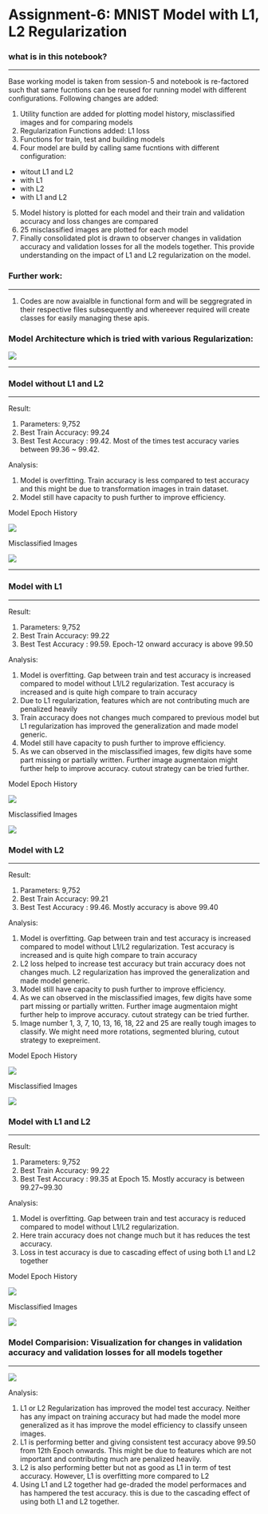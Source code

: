 # Assignment-6: MNIST Model with L1, L2 Regularization

### what is in this notebook?
-----------------------------
Base working model is taken from session-5 and notebook is re-factored such that same fucntions can be reused for running model with different configurations.
Following changes are added:
1. Utility function are added for plotting model history, misclassified images and for comparing models
2. Regularization Functions added: L1 loss
3. Functions for train, test and building models
4. Four model are build by calling same fucntions with different configuration:
- witout L1 and L2
- with L1
- with L2
- with L1 and L2
5. Model history is plotted for each model and their train and validation accuracy and loss changes are compared
6. 25 misclassified images are plotted for each model
7. Finally consolidated plot is drawn to observer changes in validation accuracy and validation losses for all the models together. This provide understanding on the impact of L1 and L2 regularization on the model.

### Further work:
----------------
1. Codes are now avaialble in functional form and will be seggregrated in their respective files subsequently and whereever required will create classes for easily managing these apis. 


### Model Architecture which is tried with various Regularization:

![](images/model_architecture.png)

----------------------------------------------------------------------------------------------------------------

### Model without L1 and L2
---------------------------

Result: 
1. Parameters: 9,752
2. Best Train Accuracy: 99.24 
3. Best Test Accuracy : 99.42. Most of the times test accuracy varies between 99.36 ~ 99.42.

Analysis:
1. Model is overfitting. Train accuracy is less compared to test accuracy and this might be due to transformation images in train dataset.
2. Model still have capacity to push further to improve efficiency. 

Model Epoch History

![](images/model_without_l1_l2_history.png)

Misclassified Images

![](images/model_without_l1_l2_misclassified.png)

----------------------------------------------------------------------------------------------------------------

### Model with L1
-----------------

Result: 
1. Parameters: 9,752
2. Best Train Accuracy: 99.22 
3. Best Test Accuracy : 99.59. Epoch-12 onward accuracy is above 99.50

Analysis:
1. Model is overfitting. Gap between train and test accuracy is increased compared to model without L1/L2 regularization. Test accuracy is increased and is quite high compare to train accuracy
2. Due to L1 regularization, features which are not contributing much are penalized heavily
3. Train accuracy does not changes much compared to previous model but L1 regularization has improved the generalization and made model generic.  
4. Model still have capacity to push further to improve efficiency. 
5. As we can observed in the misclassified images, few digits have some part missing or partially written. Further image augmentaion might further help to improve accuracy. cutout strategy can be tried further.

Model Epoch History

![](images/model_with_l1_history.png)

Misclassified Images

![](images/model_with_l1_misclassified.png)

### Model with L2
-----------------

Result: 
1. Parameters: 9,752
2. Best Train Accuracy: 99.21
3. Best Test Accuracy : 99.46. Mostly accuracy is above 99.40

Analysis:
1. Model is overfitting. Gap between train and test accuracy is increased compared to model without L1/L2 regularization. Test accuracy is increased and is quite high compare to train accuracy
2. L2 loss helped to increase test accuracy but train accuracy does not changes much. L2 regularization has improved the generalization and made model generic.  
3. Model still have capacity to push further to improve efficiency. 
4. As we can observed in the misclassified images, few digits have some part missing or partially written. Further image augmentaion might further help to improve accuracy. cutout strategy can be tried further.
5. Image number 1, 3, 7, 10, 13, 16, 18, 22 and 25 are really tough images to classify. We might need more rotations, segmented bluring, cutout strategy to exepreiment. 

Model Epoch History

![](images/model_with_l2_history.png)

Misclassified Images

![](images/model_with_l2_misclassified.png)

### Model with L1 and L2
------------------------

Result: 
1. Parameters: 9,752
2. Best Train Accuracy: 99.22
3. Best Test Accuracy : 99.35 at Epoch 15. Mostly accuracy is between 99.27~99.30

Analysis:
1. Model is overfitting. Gap between train and test accuracy is reduced compared to model without L1/L2 regularization. 
2. Here train accuracy does not change much but it has reduces the test accuracy. 
2. Loss in test accuracy is due to cascading effect of using both L1 and L2 together 


Model Epoch History

![](images/model_with_l1_l2_history.png)

Misclassified Images

![](images/model_with_l1_l2_misclassified.png)



### Model Comparision: Visualization for changes in validation accuracy and validation losses for all models together
---------------------------------------------------------------------------------------------------------------------

![](images/model_compare.png)

Analysis:
1. L1 or L2 Regularization has improved the model test accuracy. Neither has any impact on training accuracy but had made the model more generalized as it has improve the model efficiency to classify unseen images.
2. L1 is performing better and giving consistent test accuracy above 99.50 from 12th Epoch onwards. This might be due to features which are not important and contributing much are penalized heavily. 
3. L2 is also performing better but not as good as L1 in term of test accuracy. However, L1 is overfitting more compared to L2
4. Using L1 and L2 together had ge-draded the model performaces and has hampered the test accuracy. this is due to the cascading effect of using both L1 and L2 together.

